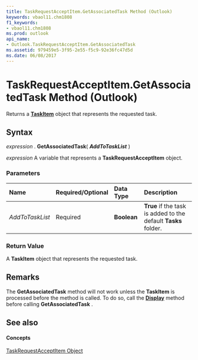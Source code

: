 ```yaml
---
title: TaskRequestAcceptItem.GetAssociatedTask Method (Outlook)
keywords: vbaol11.chm1808
f1_keywords:
- vbaol11.chm1808
ms.prod: outlook
api_name:
- Outlook.TaskRequestAcceptItem.GetAssociatedTask
ms.assetid: 979459e5-3f95-2e55-f5c9-92e36fc47d5d
ms.date: 06/08/2017
---
```



# TaskRequestAcceptItem.GetAssociatedTask Method (Outlook)

Returns a **[TaskItem](taskitem-object-outlook.md)** object that represents the requested task.


## Syntax

 _expression_ . **GetAssociatedTask**( **_AddToTaskList_** )

 _expression_ A variable that represents a **TaskRequestAcceptItem** object.


### Parameters



|**Name**|**Required/Optional**|**Data Type**|**Description**|
|:-----|:-----|:-----|:-----|
| _AddToTaskList_|Required| **Boolean**| **True** if the task is added to the default **Tasks** folder.|

### Return Value

A **TaskItem** object that represents the requested task.


## Remarks

The **GetAssociatedTask** method will not work unless the **TaskItem** is processed before the method is called. To do so, call the **[Display](taskitem-display-method-outlook.md)** method before calling **GetAssociatedTask** .


## See also


#### Concepts


[TaskRequestAcceptItem Object](taskrequestacceptitem-object-outlook.md)


